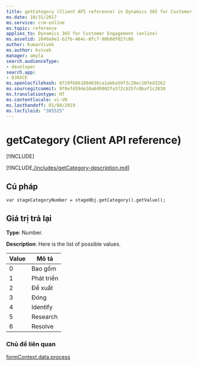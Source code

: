 ```yaml
---
title: getCategory (Client API reference) in Dynamics 365 for Customer Engagement| MicrosoftDocs
ms.date: 10/31/2017
ms.service: crm-online
ms.topic: reference
applies_to: Dynamics 365 for Customer Engagement (online)
ms.assetid: 2849a9e1-b2fb-464c-8fc7-90b0df027c86
author: KumarVivek
ms.author: kvivek
manager: amyla
search.audienceType:
- developer
search.app:
- D365CE
ms.openlocfilehash: 0729f6861804036ca1abba59f3c20ec107ed3262
ms.sourcegitcommit: 9f0efd59de16a6d9902fa372cb25fc0baf1c2838
ms.translationtype: HT
ms.contentlocale: vi-VN
ms.lasthandoff: 01/08/2019
ms.locfileid: "385525"
---
```

# <a name="getcategory-client-api-reference"></a>getCategory (Client API reference)

[!INCLUDE[](../../../../../includes/cc_applies_to_update_9_0_0.md)]

[!INCLUDE[./includes/getCategory-description.md](./includes/getCategory-description.md)]

## <a name="syntax"></a>Cú pháp

`var stageCategoryNumber = stageObj.getCategory().getValue();`

## <a name="return-value"></a>Giá trị trả lại

**Type**: Number. 

**Description**: Here is the list of possible values.

|Value |Mô tả|
|--|--|
|0|Bao gồm|
|1|Phát triển|
|2|Đề xuất|
|3|Đóng|
|4|Identify|
|5|Research|
|6|Resolve|

### <a name="related-topics"></a>Chủ đề liên quan

[formContext.data.process](../../formContext-data-process.md)
 


